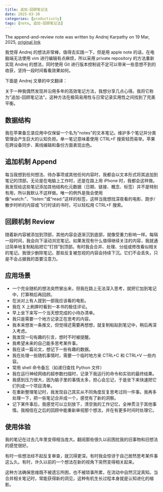 ```yaml
---
title: 追加-回顾笔记法
date: 2025-03-30
categories: [productivity]
tags: [note, 追加-回顾笔记法]
---
```


The append-and-review note was written by Andrej Karpathy on 19 Mar, 2025, [original link](https://karpathy.bearblog.dev/the-append-and-review-note/)

我觉得 Andrej 的想法非常棒，值得去实践一下，但是用 apple note 的话，在电脑端无法使用 vim 进行编辑有点麻烦，所以采用 private repository 的方法重新实现 Andrej 的想法，同时使用 Git 进行版本控制说不定可以带来一些意想不到的收获，坚持一段时间看看效果如何。

下面是 Andrej 文章的中文翻译：

关于一种我偶然发现并沿用多年的高效笔记方法，我想分享几点心得。我将它称为"追加-回顾笔记法"。这种方法在极简易用性与日常记录实用性之间找到了完美平衡。

## 数据结构

我在苹果备忘录应用中仅保留一个名为"notes"的文本笔记。维护多个笔记并分类管理会产生巨大的认知负担。单一笔记意味着使用 CTRL+F 搜索轻而易举。苹果在跨设备同步、离线编辑和备份方面表现出色。

## 追加机制 Append

每当我想到任何想法、待办事项或其他任何内容时，我都会以文本形式将其追加到笔记的顶部。无论是在电脑上工作时，还是在路上用 iPhone 时，我都会这样做。我发现给这些笔记添加其他结构化元数据（日期、链接、概念、标签）并不是特别有用，所以我默认不这样做。唯一的例外是我会使用像“watch:”、“listen:”或“read:”这样的标签，这样当我想找深夜看的电影、跑步/散步时听的内容或飞行时读的书时，可以轻松用 CTRL+F 搜索。

## 回顾机制 Review

随着新内容被添加到顶部，其他内容会逐渐沉到底部，就像受重力影响一样。每隔一段时间，我会向下滚动浏览笔记。如果发现有什么值得继续关注的内容，我就通过简单地复制粘贴把它“打捞”到顶部。有时我会合并、处理、分组或修改看似相关的笔记。我很少删除笔记。那些反复被忽视的内容会持续下沉。它们不会丢失，只是不会占据我的首要注意力。

## 应用场景

- 一个完全随机的想法突然冒出来，但我在路上无法深入思考，就把它加到笔记中，打算稍后再回顾。
- 在派对上有人提到一部我应该看的电影。
- 我在 X 上刷屏时看到一本书的极佳评论。
- 早上坐下来写一个当天想完成的小待办清单。
- 我只是需要一个地方记录正在思考的内容。
- 我本来想发一条推文，但觉得还需要再想想，就复制粘贴到笔记中，稍后再深入考虑。
- 我发现一句有趣的引言，想时不时被提醒。
- 我希望未来的自己能多思考某件事。
- 我在读一篇论文，想记下一些有趣的数据。
- 我在处理一些随机事情时，需要一个临时地方来 CTRL+C 和 CTRL+V 一些内容。
- 常用 shell 命令备忘（如递归查找 Python 文件）
- 我在运行神经网络的超参数扫描时，记录下我运行的命令和实验的最终结果。
- 我感到压力很大，因为脑子里的事情太多，担心会忘记，于是坐下来快速把它们列成一个项目清单。
- 在重新整理笔记时，我发现自己其实从不同角度反复思考过同一件事。我再多处理一下，把一些笔记合并成一个，感觉有了新的洞察。
- 记下某件事后，我感觉可以立刻放下，清空我的工作记忆，全神贯注于其他事情。我相信在之后的回顾中能重新审视那个想法，并在有更多时间时处理它。

## 使用体验

我的笔记在过去几年里变得相当庞大。翻阅那些很久以前困扰我的旧事物和旧想法的感觉很好。

有时一些想法经不起反复审查，就沉得更深。有时我会惊讶于自己居然思考某件事这么久。有时，许久以前的一个想法在新的视角下突然变得相关起来。

这种方法确保思维既不被遗忘所困，也不被琐事所累，在流动中自然沉淀真知。当合并相关笔记时，常能获得新的洞见，这种有机生长过程本身就是认知进化的缩影。
